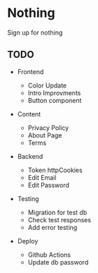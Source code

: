 # Nothing

Sign up for nothing

## TODO

- Frontend

  - Color Update
  - Intro Improvments
  - Button component

- Content

  - Privacy Policy
  - About Page
  - Terms

- Backend

  - Token httpCookies
  - Edit Email
  - Edit Password

- Testing

  - Migration for test db
  - Check test responses
  - Add error testing

- Deploy

  - Github Actions
  - Update db password
